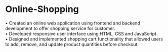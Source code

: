 # Online-Shopping
•	Created an online web application using frontend and backend development to offer shopping service for customer. <br/>
•	Developed responsive user interface using HTML, CSS and JavaScript. <br/>
•	Designed and implemented shopping cart functionality that allowed users to add, remove, and update product quantities before checkout. <br/>
